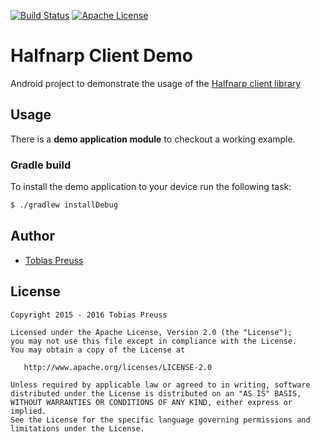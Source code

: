 [![Build Status](https://travis-ci.org/johnjohndoe/HalfnarpClientDemo.svg)](https://travis-ci.org/johnjohndoe/HalfnarpClientDemo) [![Apache License](http://img.shields.io/badge/license-Apache%20License%202.0-lightgrey.svg)](http://choosealicense.com/licenses/apache-2.0/)

# Halfnarp Client Demo

Android project to demonstrate the usage of the [Halfnarp client library][halfnarp-client]


## Usage

There is a **demo application module** to checkout a working example.


### Gradle build

To install the demo application to your device run the following task:

```bash
$ ./gradlew installDebug
```



## Author

* [Tobias Preuss][tobias-preuss]

## License

    Copyright 2015 - 2016 Tobias Preuss

    Licensed under the Apache License, Version 2.0 (the "License");
    you may not use this file except in compliance with the License.
    You may obtain a copy of the License at

       http://www.apache.org/licenses/LICENSE-2.0

    Unless required by applicable law or agreed to in writing, software
    distributed under the License is distributed on an "AS IS" BASIS,
    WITHOUT WARRANTIES OR CONDITIONS OF ANY KIND, either express or implied.
    See the License for the specific language governing permissions and
    limitations under the License.


[halfnarp-client]: https://github.com/johnjohndoe/HalfnarpClient
[tobias-preuss]: https://github.com/johnjohndoe
